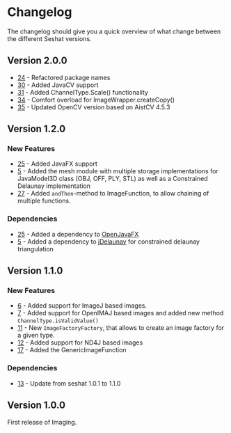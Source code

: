 # Changelog

The changelog should give you a quick overview of what change between the different Seshat versions.

## Version 2.0.0

- [24](https://github.com/FHOOEAIST/imaging/issues/24) - Refactored package names
- [30](https://github.com/FHOOEAIST/imaging/issues/30) - Added JavaCV support
- [31](https://github.com/FHOOEAIST/imaging/issues/31) - Added ChannelType.Scale() functionality
- [34](https://github.com/FHOOEAIST/imaging/issues/34) - Comfort overload for ImageWrapper.createCopy()
- [35](https://github.com/FHOOEAIST/imaging/issues/35) - Updated OpenCV version based on AistCV 4.5.3

## Version 1.2.0

### New Features
- [25](https://github.com/FHOOEAIST/imaging/issues/25) - Added JavaFX support
- [5](https://github.com/FHOOEAIST/imaging/issues/5) - Added the mesh module with multiple storage implementations for JavaModel3D class (OBJ, OFF, PLY, STL) as well as a Constrained Delaunay implementation 
- [27](https://github.com/FHOOEAIST/imaging/issues/27) - Added `andThen`-method to ImageFunction, to allow chaining of multiple functions.

### Dependencies
- [25](https://github.com/FHOOEAIST/imaging/issues/25) - Added a dependency to [OpenJavaFX](https://mvnrepository.com/artifact/org.openjfx/javafx-media/11)
- [5](https://github.com/FHOOEAIST/imaging/issues/5) - Added a dependency to [jDelaunay](https://github.com/orbisgis/jdelaunay) for constrained delaunay triangulation

## Version 1.1.0

### New Features

- [6](https://github.com/FHOOEAIST/imaging/issues/6) - Added support for ImageJ based images.
- [7](https://github.com/FHOOEAIST/imaging/issues/7) - Added support for OpenIMAJ based images and added new method `ChannelType.isValidValue()`
- [11](https://github.com/FHOOEAIST/imaging/issues/11) - New `ImageFactoryFactory`, that allows to create an image factory for a given type.
- [12](https://github.com/FHOOEAIST/imaging/issues/12) - Added support for ND4J based images
- [17](https://github.com/FHOOEAIST/imaging/issues/17) - Added the GenericImageFunction

### Dependencies
- [13](https://github.com/FHOOEAIST/imaging/issues/13) - Update from seshat 1.0.1 to 1.1.0

## Version 1.0.0

First release of Imaging.